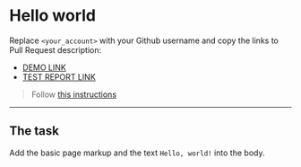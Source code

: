 # Hello world
Replace `<your_account>` with your Github username and copy the links to Pull Request description:
- [DEMO LINK](https://Sasha-Gordijchuk.github.io/layout_hello-world/)
- [TEST REPORT LINK](https://Sasha-Gordijchuk.github.io/layout_hello-world/report/html_report/)

> Follow [this instructions](https://mate-academy.github.io/layout_task-guideline/#how-to-solve-the-layout-tasks-on-github)
___

## The task
Add the basic page markup and the text `Hello, world!` into the body.
